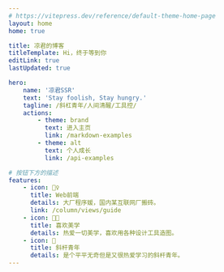 ```yaml
---
# https://vitepress.dev/reference/default-theme-home-page
layout: home
home: true

title: 凉君的博客
titleTemplate: Hi，终于等到你
editLink: true
lastUpdated: true

hero:
    name: '凉君SSR'
    text: 'Stay foolish, Stay hungry.'
    tagline: /斜杠青年/人间清醒/工具控/
    actions:
        - theme: brand
          text: 进入主页
          link: /markdown-examples
        - theme: alt
          text: 个人成长
          link: /api-examples

# 按钮下方的描述
features:
    - icon: 🤹♀️
      title: Web前端
      details: 大厂程序媛，国内某互联网厂搬砖。
      link: /column/views/guide
    - icon: 👩🎨
      title: 喜欢美学
      details: 热爱一切美学，喜欢用各种设计工具造图。
    - icon: 🧩
      title: 斜杆青年
      details: 是个平平无奇但是又很热爱学习的斜杆青年。
---
```

